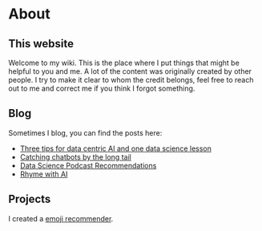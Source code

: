 # About

## This website

Welcome to my wiki. This is the place where I put things that might be helpful to you and me.
A lot of the content was originally created by other people. I try to make it clear to whom the credit belongs, feel free to reach out to me and correct me if you think I forgot something.

## Blog
Sometimes I blog, you can find the posts here:

* [Three tips for data centric AI and one data science lesson](https://godatadriven.com/blog/three-tips-for-data-centric-ai-and-one-data-science-lesson/)
* [Catching chatbots by the long tail](https://godatadriven.com/blog/catching-chatbots-by-the-long-tail/)
* [Data Science Podcast Recommendations](https://blog.godatadriven.com/data-science-podcast-recommendations)
* [Rhyme with AI](https://blog.godatadriven.com/rhyme-with-ai)

## Projects

I created a [emoji recommender](http://rensdimmendaal.com/emoji).
